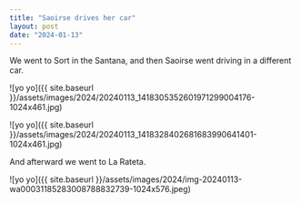 ```yaml
---
title: "Saoirse drives her car"
layout: post
date: "2024-01-13"
---
```


We went to Sort in the Santana, and then Saoirse went driving in a different car.

![yo yo]({{ site.baseurl }}/assets/images/2024/20240113_1418305352601971299004176-1024x461.jpg)

![yo yo]({{ site.baseurl }}/assets/images/2024/20240113_1418328402681683990641401-1024x461.jpg)

And afterward we went to La Rateta.

![yo yo]({{ site.baseurl }}/assets/images/2024/img-20240113-wa00031185283008788832739-1024x576.jpeg)
